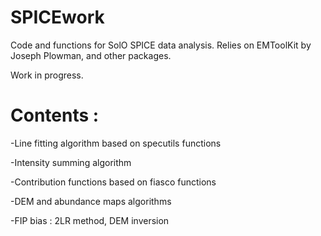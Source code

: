 # SPICEwork
Code and functions for SolO SPICE data analysis. Relies on EMToolKit by Joseph Plowman, and other packages.


Work in progress.
# Contents : 
-Line fitting algorithm based on specutils functions

-Intensity summing algorithm 

-Contribution functions based on fiasco functions

-DEM and abundance maps algorithms

-FIP bias : 2LR method, DEM inversion

